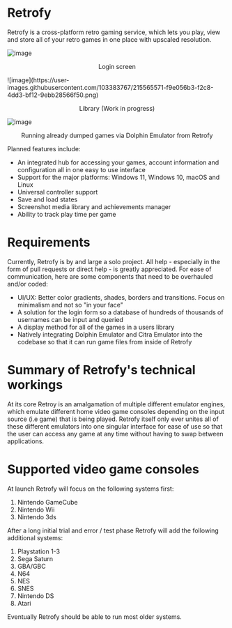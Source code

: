 # Retrofy
Retrofy is a cross-platform retro gaming service, which lets you play, view and store all of your retro games in one place with upscaled resolution.

![image](https://user-images.githubusercontent.com/103383767/215564729-1692a3d3-8a63-4318-a9da-06e1a3bf6c85.png)
<p align="center"> 
Login screen
</p>
![image](https://user-images.githubusercontent.com/103383767/215565571-f9e056b3-f2c8-4dd3-bf12-9ebb28566f50.png)
<p align="center"> 
Library (Work in progress)
</p>

![image](https://user-images.githubusercontent.com/103383767/215565951-379ae868-d990-442b-a81b-584760df9803.png)
<p align="center"> 
Running already dumped games via Dolphin Emulator from Retrofy
</p>

Planned features include:
- An integrated hub for accessing your games, account information and configuration all in one easy to use interface
- Support for the major platforms: Windows 11, Windows 10, macOS and Linux
- Universal controller support
- Save and load states
- Screenshot media library and achievements manager
- Ability to track play time per game


# Requirements

Currently, Retrofy is by and large a solo project. All help - especially in the form of pull requests or direct help - is greatly appreciated. For ease of communication, here are some components that need to be overhauled and/or coded:

- UI/UX: Better color gradients, shades, borders and transitions. Focus on minimalism and not so "in your face"
- A solution for the login form so a database of hundreds of thousands of usernames can be input and queried
- A display method for all of the games in a users library
- Natively integrating Dolphin Emulator and Citra Emulator into the codebase so that it can run game files from inside of Retrofy

# Summary of Retrofy's technical workings

At its core Retroy is an amalgamation of multiple different emulator engines, which emulate different home video game consoles depending on the input source (i.e game) that is being played. Retrofy itself only ever unites all of these different emulators into one singular interface for ease of use so that the user can access any game at any time without having to swap between applications.


# Supported video game consoles

At launch Retrofy will focus on the following systems first:
1. Nintendo GameCube
2. Nintendo Wii
3. Nintendo 3ds


After a long initial trial and error / test phase Retrofy will add the following additional systems:
1. Playstation 1-3
2. Sega Saturn
3. GBA/GBC
4. N64
5. NES
6. SNES
7. Nintendo DS
8. Atari

Eventually Retrofy should be able to run most older systems.
